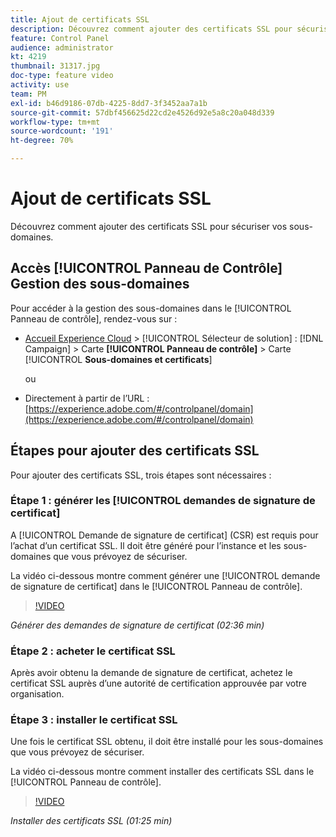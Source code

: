 ```yaml
---
title: Ajout de certificats SSL
description: Découvrez comment ajouter des certificats SSL pour sécuriser vos sous-domaines.
feature: Control Panel
audience: administrator
kt: 4219
thumbnail: 31317.jpg
doc-type: feature video
activity: use
team: PM
exl-id: b46d9186-07db-4225-8dd7-3f3452aa7a1b
source-git-commit: 57dbf456625d22cd2e4526d92e5a8c20a048d339
workflow-type: tm+mt
source-wordcount: '191'
ht-degree: 70%

---
```


# Ajout de certificats SSL

Découvrez comment ajouter des certificats SSL pour sécuriser vos sous-domaines.

## Accès [!UICONTROL Panneau de Contrôle] Gestion des sous-domaines

Pour accéder à la gestion des sous-domaines dans le [!UICONTROL Panneau de contrôle], rendez-vous sur :

* [Accueil Experience Cloud](https://experience.adobe.com/#/home) > [!UICONTROL Sélecteur de solution] : [!DNL Campaign] > Carte **[!UICONTROL Panneau de contrôle]** > Carte [!UICONTROL **Sous-domaines et certificats**]

   ou
* Directement à partir de l’URL : [https://experience.adobe.com/#/controlpanel/domain](https://experience.adobe.com/#/controlpanel/domain)

## Étapes pour ajouter des certificats SSL

Pour ajouter des certificats SSL, trois étapes sont nécessaires :

### Étape 1 : générer les [!UICONTROL demandes de signature de certificat]

A [!UICONTROL Demande de signature de certificat] (CSR) est requis pour l’achat d’un certificat SSL. Il doit être généré pour l’instance et les sous-domaines que vous prévoyez de sécuriser.

La vidéo ci-dessous montre comment générer une [!UICONTROL demande de signature de certificat] dans le [!UICONTROL Panneau de contrôle].

>[!VIDEO](https://video.tv.adobe.com/v/31317?quality=12)

*Générer des demandes de signature de certificat (02:36 min)*

### Étape 2 : acheter le certificat SSL

Après avoir obtenu la demande de signature de certificat, achetez le certificat SSL auprès d’une autorité de certification approuvée par votre organisation.

### Étape 3 : installer le certificat SSL

Une fois le certificat SSL obtenu, il doit être installé pour les sous-domaines que vous prévoyez de sécuriser.

La vidéo ci-dessous montre comment installer des certificats SSL dans le [!UICONTROL Panneau de contrôle].

>[!VIDEO](https://video.tv.adobe.com/v/31166?quality=12)

*Installer des certificats SSL (01:25 min)*
